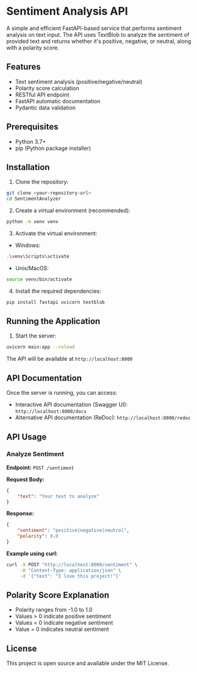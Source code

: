 # Sentiment Analysis API

A simple and efficient FastAPI-based service that performs sentiment analysis on text input. The API uses TextBlob to analyze the sentiment of provided text and returns whether it's positive, negative, or neutral, along with a polarity score.

## Features

- Text sentiment analysis (positive/negative/neutral)
- Polarity score calculation
- RESTful API endpoint
- FastAPI automatic documentation
- Pydantic data validation

## Prerequisites

- Python 3.7+
- pip (Python package installer)

## Installation

1. Clone the repository:
```bash
git clone <your-repository-url>
cd SentimentAnalyzer
```

2. Create a virtual environment (recommended):
```bash
python -m venv venv
```

3. Activate the virtual environment:
- Windows:
```bash
.\venv\Scripts\activate
```
- Unix/MacOS:
```bash
source venv/bin/activate
```

4. Install the required dependencies:
```bash
pip install fastapi uvicorn textblob
```

## Running the Application

1. Start the server:
```bash
uvicorn main:app --reload
```

The API will be available at `http://localhost:8000`

## API Documentation

Once the server is running, you can access:
- Interactive API documentation (Swagger UI): `http://localhost:8000/docs`
- Alternative API documentation (ReDoc): `http://localhost:8000/redoc`

## API Usage

### Analyze Sentiment

**Endpoint:** `POST /sentiment`

**Request Body:**
```json
{
    "text": "Your text to analyze"
}
```

**Response:**
```json
{
    "sentiment": "positive|negative|neutral",
    "polarity": 0.0
}
```

**Example using curl:**
```bash
curl -X POST "http://localhost:8000/sentiment" \
     -H "Content-Type: application/json" \
     -d '{"text": "I love this project!"}'
```

## Polarity Score Explanation

- Polarity ranges from -1.0 to 1.0
- Values > 0 indicate positive sentiment
- Values < 0 indicate negative sentiment
- Value = 0 indicates neutral sentiment

## License

This project is open source and available under the MIT License.
